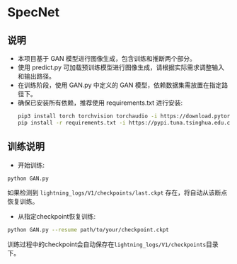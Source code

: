 # SpecNet

## 说明
- 本项目基于 GAN 模型进行图像生成，包含训练和推断两个部分。
- 使用 predict.py 可加载预训练模型进行图像生成，请根据实际需求调整输入和输出路径。
- 在训练阶段，使用 GAN.py 中定义的 GAN 模型，依赖数据集需放置在指定路径下。
- 确保已安装所有依赖，推荐使用 requirements.txt 进行安装:
    ```sh
    pip3 install torch torchvision torchaudio -i https://download.pytorch.org/whl/cu126
    pip install -r requirements.txt -i https://pypi.tuna.tsinghua.edu.cn/simple
    ```

## 训练说明
- 开始训练:
```bash
python GAN.py
```
如果检测到 `lightning_logs/V1/checkpoints/last.ckpt` 存在，将自动从该断点恢复训练。

- 从指定checkpoint恢复训练:
```bash
python GAN.py --resume path/to/your/checkpoint.ckpt
```

训练过程中的checkpoint会自动保存在`lightning_logs/V1/checkpoints`目录下。
